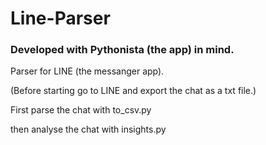 # Line-Parser

### Developed with Pythonista (the app) in mind.

Parser for LINE (the messanger app).

(Before starting go to LINE and export the chat as a txt file.)

First parse the chat with to_csv.py

then analyse the chat with insights.py
